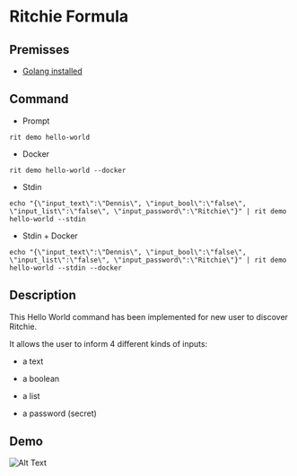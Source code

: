 <!-- markdownlint-disable-file MD013 -->

# Ritchie Formula

## Premisses

- [Golang installed](https://golang.org/doc/install)

## Command

- Prompt

```rit demo hello-world```

- Docker

```rit demo hello-world --docker```

- Stdin

```echo "{\"input_text\":\"Dennis\", \"input_bool\":\"false\", \"input_list\":\"false\", \"input_password\":\"Ritchie\"}" | rit demo hello-world --stdin```

- Stdin + Docker

```echo "{\"input_text\":\"Dennis\", \"input_bool\":\"false\", \"input_list\":\"false\", \"input_password\":\"Ritchie\"}" | rit demo hello-world --stdin --docker```

## Description

This Hello World command has been implemented for new user to discover Ritchie.

It allows the user to inform 4 different kinds of inputs:

- a text

- a boolean

- a list

- a password (secret)

## Demo

![Alt Text](https://media.giphy.com/media/VdQGuZoyozL9J1Lhhl/giphy.gif)
